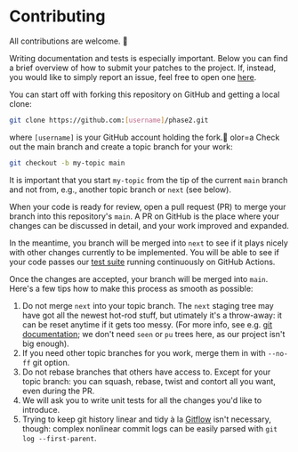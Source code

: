 # Contributing

All contributions are welcome. 🔑

Writing documentation and tests is especially important. Below you can find a
brief overview of how to submit your patches to the project. If, instead, you
would like to simply report an issue, feel free to open one
[here](https://github.com/Quantum-for-Life/phase2/issues).

You can start off with forking this repository on GitHub and getting a local
clone:

```bash
git clone https://github.com:[username]/phase2.git
```

where `[username]` is your GitHub account holding the fork.🍴
olor=a
Check out the main branch and create a topic branch for your work:

```bash
git checkout -b my-topic main
```

It is important that you start `my-topic` from the tip of the current `main`
branch and not from, e.g., another topic branch or `next` (see below).

When your code is ready for review, open a pull request (PR) to merge your
branch into this repository's `main`. A PR on GitHub is the place where your
changes can be discussed in detail, and your work improved and expanded.

In the meantime, you branch will be merged into `next` to see if it plays nicely
with other changes currently to be implemented. You will be able to see if your
code passes our
[test suite](https://github.com/Quantum-for-Life/phase2/actions)
running continuously on GitHub Actions.

Once the changes are accepted, your branch will be merged into `main`. Here's a
few tips how to make this process as smooth as possible:

1. Do not merge `next` into your topic branch. The `next` staging tree may have
   got all the newest hot-rod stuff, but utimately it's a throw-away: it can be
   reset anytime if it gets too messy. (For more info, see e.g.
   [git documentation](https://git-scm.com/docs/gitworkflows); we don't need
   `seen` or `pu` trees here, as our project isn't big enough).
2. If you need other topic branches for you work, merge them in with `--no-ff`
   git option.
3. Do not rebase branches that others have access to. Except for your topic
   branch: you can squash, rebase, twist and contort all you want, even during
   the PR.
4. We will ask you to write unit tests for all the changes you'd like to
   introduce.
5. Trying to keep git history linear and tidy à la
   [Gitflow](https://nvie.com/posts/a-successful-git-branching-model/) isn't
   necessary, though: complex nonlinear commit logs can be easily parsed with
   `git log --first-parent`.

